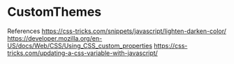 # CustomThemes

References
https://css-tricks.com/snippets/javascript/lighten-darken-color/
https://developer.mozilla.org/en-US/docs/Web/CSS/Using_CSS_custom_properties
https://css-tricks.com/updating-a-css-variable-with-javascript/

